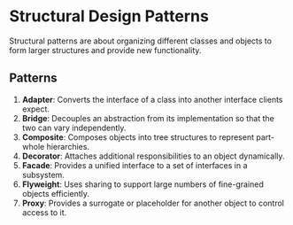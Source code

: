 # Structural Design Patterns

Structural patterns are about organizing different classes and objects to form larger structures and provide new functionality.

## Patterns

1. **Adapter**: Converts the interface of a class into another interface clients expect.
2. **Bridge**: Decouples an abstraction from its implementation so that the two can vary independently.
3. **Composite**: Composes objects into tree structures to represent part-whole hierarchies.
4. **Decorator**: Attaches additional responsibilities to an object dynamically.
5. **Facade**: Provides a unified interface to a set of interfaces in a subsystem.
6. **Flyweight**: Uses sharing to support large numbers of fine-grained objects efficiently.
7. **Proxy**: Provides a surrogate or placeholder for another object to control access to it.
